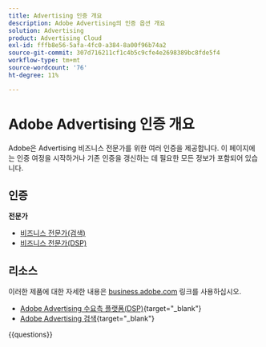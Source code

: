 ```yaml
---
title: Advertising 인증 개요
description: Adobe Advertising의 인증 옵션 개요
solution: Advertising
product: Advertising Cloud
exl-id: fffb8e56-5afa-4fc0-a384-8a00f96b74a2
source-git-commit: 307d716211cf1c4b5c9cfe4e2698389bc8fde5f4
workflow-type: tm+mt
source-wordcount: '76'
ht-degree: 11%

---
```


# Adobe Advertising 인증 개요

Adobe은 Advertising 비즈니스 전문가를 위한 여러 인증을 제공합니다.  이 페이지에는 인증 여정을 시작하거나 기존 인증을 갱신하는 데 필요한 모든 정보가 포함되어 있습니다.

## 인증

**전문가**

* [비즈니스 전문가(검색)](https://certification.adobe.com/certification/advertising-search-business-practitioner-professional) <!--AD0-E501-->
* [비즈니스 전문가(DSP)](https://certification.adobe.com/certification/advertising-dsp-business-practitioner-professional) <!--AD0-E502-->

## 리소스

이러한 제품에 대한 자세한 내용은 [business.adobe.com](https://business.adobe.com/) 링크를 사용하십시오.

* [Adobe Advertising 수요측 플랫폼(DSP)](https://business.adobe.com/products/advertising/demand-side-platform.html){target="_blank"}
* [Adobe Advertising 검색](https://business.adobe.com/products/advertising/search-marketing-management.html){target="_blank"}

{{questions}}


